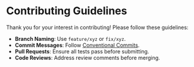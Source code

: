 # Contributing Guidelines

Thank you for your interest in contributing! Please follow these guidelines:

- **Branch Naming**: Use `feature/xyz` or `fix/xyz`.
- **Commit Messages**: Follow [Conventional Commits](https://www.conventionalcommits.org/).
- **Pull Requests**: Ensure all tests pass before submitting.
- **Code Reviews**: Address review comments before merging.
